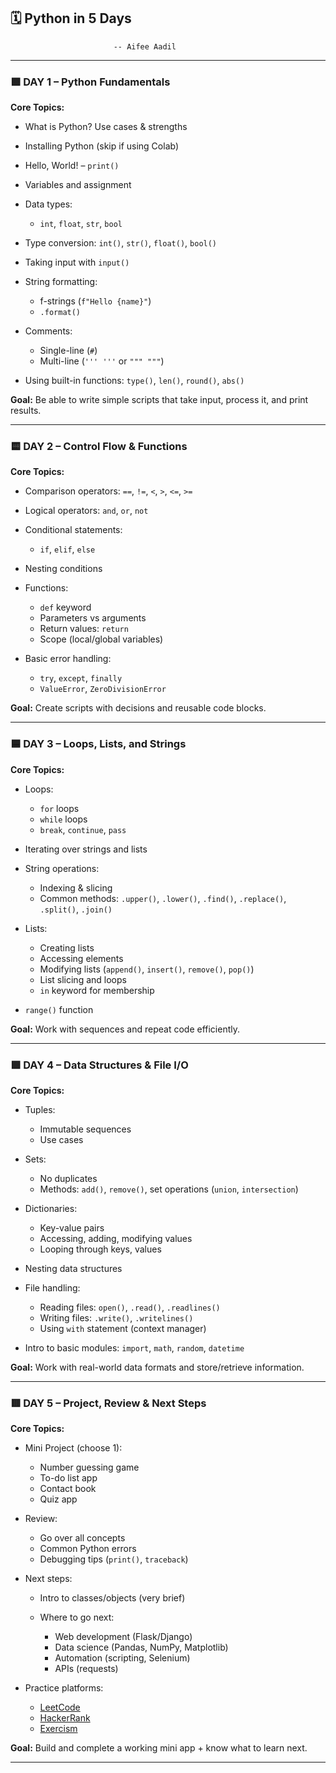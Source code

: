 ## 🗓️ **Python in 5 Days**
                           -- Aifee Aadil

---

### 🟩 **DAY 1 – Python Fundamentals**

**Core Topics:**

* What is Python? Use cases & strengths
* Installing Python (skip if using Colab)
* Hello, World! – `print()`
* Variables and assignment
* Data types:

  * `int`, `float`, `str`, `bool`
* Type conversion: `int()`, `str()`, `float()`, `bool()`
* Taking input with `input()`
* String formatting:

  * f-strings (`f"Hello {name}"`)
  * `.format()`
* Comments:

  * Single-line (`#`)
  * Multi-line (`''' '''` or `""" """`)
* Using built-in functions: `type()`, `len()`, `round()`, `abs()`

**Goal:** Be able to write simple scripts that take input, process it, and print results.

---

### 🟨 **DAY 2 – Control Flow & Functions**

**Core Topics:**

* Comparison operators: `==`, `!=`, `<`, `>`, `<=`, `>=`
* Logical operators: `and`, `or`, `not`
* Conditional statements:

  * `if`, `elif`, `else`
* Nesting conditions
* Functions:

  * `def` keyword
  * Parameters vs arguments
  * Return values: `return`
  * Scope (local/global variables)
* Basic error handling:

  * `try`, `except`, `finally`
  * `ValueError`, `ZeroDivisionError`

**Goal:** Create scripts with decisions and reusable code blocks.

---

### 🟦 **DAY 3 – Loops, Lists, and Strings**

**Core Topics:**

* Loops:

  * `for` loops
  * `while` loops
  * `break`, `continue`, `pass`
* Iterating over strings and lists
* String operations:

  * Indexing & slicing
  * Common methods: `.upper()`, `.lower()`, `.find()`, `.replace()`, `.split()`, `.join()`
* Lists:

  * Creating lists
  * Accessing elements
  * Modifying lists (`append()`, `insert()`, `remove()`, `pop()`)
  * List slicing and loops
  * `in` keyword for membership
* `range()` function

**Goal:** Work with sequences and repeat code efficiently.

---

### 🟪 **DAY 4 – Data Structures & File I/O**

**Core Topics:**

* Tuples:

  * Immutable sequences
  * Use cases
* Sets:

  * No duplicates
  * Methods: `add()`, `remove()`, set operations (`union`, `intersection`)
* Dictionaries:

  * Key-value pairs
  * Accessing, adding, modifying values
  * Looping through keys, values
* Nesting data structures
* File handling:

  * Reading files: `open()`, `.read()`, `.readlines()`
  * Writing files: `.write()`, `.writelines()`
  * Using `with` statement (context manager)
* Intro to basic modules: `import`, `math`, `random`, `datetime`

**Goal:** Work with real-world data formats and store/retrieve information.

---

### 🟥 **DAY 5 – Project, Review & Next Steps**

**Core Topics:**

* Mini Project (choose 1):

  * Number guessing game
  * To-do list app
  * Contact book
  * Quiz app
* Review:

  * Go over all concepts
  * Common Python errors
  * Debugging tips (`print()`, `traceback`)
* Next steps:

  * Intro to classes/objects (very brief)
  * Where to go next:

    * Web development (Flask/Django)
    * Data science (Pandas, NumPy, Matplotlib)
    * Automation (scripting, Selenium)
    * APIs (requests)
* Practice platforms:

  * [LeetCode](https://leetcode.com/)
  * [HackerRank](https://www.hackerrank.com/)
  * [Exercism](https://exercism.io/tracks/python)

**Goal:** Build and complete a working mini app + know what to learn next.

---
